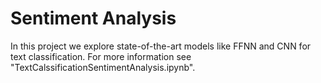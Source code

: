 # Sentiment Analysis

In this project we explore state-of-the-art models like FFNN and CNN for text classification. For more information see "TextCalssificationSentimentAnalysis.ipynb".